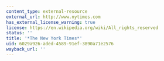 ```yaml
---
content_type: external-resource
external_url: http://www.nytimes.com
has_external_license_warning: true
license: https://en.wikipedia.org/wiki/All_rights_reserved
status: ''
title: '*The New York Times*'
uid: 6029a926-aded-4589-91ef-3890a71e2576
wayback_url: ''
---
```


